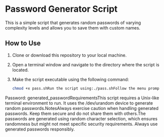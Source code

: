 # Password Generator Script

This is a simple script that generates random passwords of varying complexity levels and allows you to save them with custom names.

## How to Use

1. Clone or download this repository to your local machine.

2. Open a terminal window and navigate to the directory where the script is located.

3. Make the script executable using the following command:

   ```bash
   chmod +x pass.shRun the script using:./pass.shFollow the menu prompts to choose the password complexity level (strong, normal, or less), enter the desired password length, and provide a custom name for the password.The generated password will be displayed on the screen, and it will be saved in a text file named passwords.txt along with the custom name you provided.Password Complexity LevelsStrong: Generates a random password with a mix of uppercase letters, lowercase letters, and digits.Normal: Generates a random password with alphanumeric characters (letters and digits).Less Complex: Generates a random password with only alphanumeric characters (letters and digits).Saving PasswordsEach time you generate a password, you will be prompted to enter a custom name for the password. The password and its corresponding name will be saved in the passwords.txt file in the following format:Name: custom_name
Password: generated_passwordRequirementsThis script requires a Unix-like terminal environment to run. It uses the /dev/urandom device to generate random passwords.NotesAlways exercise caution when handling generated passwords. Keep them secure and do not share them with others.The passwords are generated using random character selection, which ensures randomness but might not meet specific security requirements. Always use generated passwords responsibly.